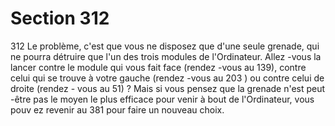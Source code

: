 # Section 312

312
Le problème, c'est que vous ne disposez que d'une seule grenade,
qui ne pourra détruire que l'un des trois modules de
l'Ordinateur. Allez -vous la lancer contre le module qui vous fait
face (rendez -vous au 139), contre  celui qui se trouve à votre
gauche (rendez -vous au 203 ) ou contre celui de droite (rendez -
vous au 51) ? Mais si vous pensez que la grenade n'est peut -être
pas le moyen le plus efficace pour venir à bout de l'Ordinateur,
vous pouv ez revenir au 381 pour faire un nouveau choix.